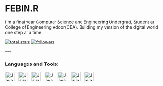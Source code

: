 # FEBIN.R

I'm a final year Computer Science and Engineering Undergrad, Student at College of Engineering Adoor(CEA).
Building my version of the digital world one step at a time.
<!-- Social badges section -->
<!-- Badges with custom icons - https://github.com/DenverCoder1/custom-icon-badges -->
<!-- View counter - https://github.com/DenverCoder1/Simple-View-Counter -->
<p align="left">
  <a href="https://github.com/febinreju?tab=repositories&sort=stargazers">
    <img alt="total stars" title="Total stars on GitHub" src="https://custom-icon-badges.demolab.com/github/stars/febinreju?color=55960c&style=for-the-badge&labelColor=488207&logo=star"/></a>
  <a href="https://github.com/febinreju?tab=followers">
    <img alt="followers" title="Follow me on Github" src="https://custom-icon-badges.demolab.com/github/followers/febinreju?color=236ad3&labelColor=1155ba&style=for-the-badge&logo=person-add&label=Follow&logoColor=white"/></a>

</p>
---



### Languages and Tools:

<img align="left" alt="Java" width="30px" style="padding-right:10px;" src="https://cdn.jsdelivr.net/gh/devicons/devicon/icons/vscode/vscode-original.svg" />
<img align="left" alt="Java" width="30px" style="padding-right:10px;" src="https://cdn.jsdelivr.net/gh/devicons/devicon/icons/html5/html5-original.svg"  />
<img align="left" alt="Java" width="30px" style="padding-right:10px;" src="https://cdn.jsdelivr.net/gh/devicons/devicon/icons/css3/css3-original.svg" />
<img align="left" alt="Java" width="30px" style="padding-right:10px;" src="https://cdn.jsdelivr.net/gh/devicons/devicon/icons/javascript/javascript-original.svg"  />
<img align="left" alt="Java" width="30px" style="padding-right:10px;" src="https://cdn.jsdelivr.net/gh/devicons/devicon/icons/react/react-original.svg" />
<img align="left" alt="Java" width="30px" style="padding-right:10px;" src="https://cdn.jsdelivr.net/gh/devicons/devicon/icons/mysql/mysql-original.svg"  />
<img align="left" alt="Java" width="30px" style="padding-right:10px;" src="https://cdn.jsdelivr.net/gh/devicons/devicon/icons/git/git-original.svg" />


<br />
<br />
